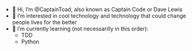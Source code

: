 - 👋 Hi, I’m @CaptainToad, also known as Captain Code or Dave Lewis
- 👀 I’m interested in cool technology and technology that could change people lives for the better
- 🌱 I’m currently learning (not necessarilly in this order):
  - TDD
  - Python

<!---
CaptainToad/CaptainToad is a ✨ special ✨ repository because its `README.md` (this file) appears on your GitHub profile.
You can click the Preview link to take a look at your changes.
--->
